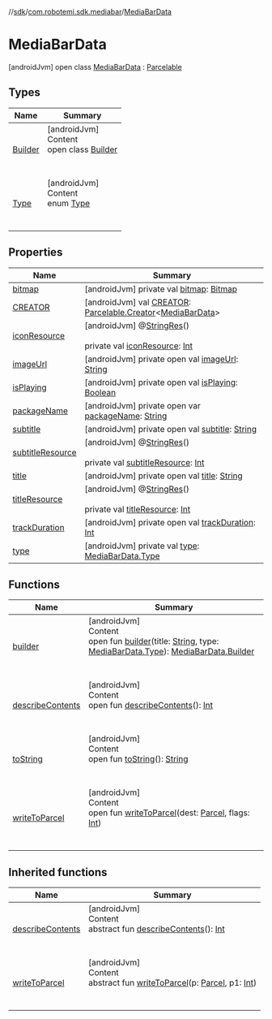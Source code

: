 //[sdk](../../../index.md)/[com.robotemi.sdk.mediabar](../index.md)/[MediaBarData](index.md)



# MediaBarData  
 [androidJvm] open class [MediaBarData](index.md) : [Parcelable](https://developer.android.com/reference/kotlin/android/os/Parcelable.html)   


## Types  
  
|  Name |  Summary | 
|---|---|
| <a name="com.robotemi.sdk.mediabar/MediaBarData.Builder///PointingToDeclaration/"></a>[Builder](-builder/index.md)| <a name="com.robotemi.sdk.mediabar/MediaBarData.Builder///PointingToDeclaration/"></a>[androidJvm]  <br>Content  <br>open class [Builder](-builder/index.md)  <br><br><br>|
| <a name="com.robotemi.sdk.mediabar/MediaBarData.Type///PointingToDeclaration/"></a>[Type](-type/index.md)| <a name="com.robotemi.sdk.mediabar/MediaBarData.Type///PointingToDeclaration/"></a>[androidJvm]  <br>Content  <br>enum [Type](-type/index.md)  <br><br><br>|


## Properties  
  
|  Name |  Summary | 
|---|---|
| <a name="com.robotemi.sdk.mediabar/MediaBarData/bitmap/#/PointingToDeclaration/"></a>[bitmap](bitmap.md)| <a name="com.robotemi.sdk.mediabar/MediaBarData/bitmap/#/PointingToDeclaration/"></a> [androidJvm] private val [bitmap](bitmap.md): [Bitmap](https://developer.android.com/reference/kotlin/android/graphics/Bitmap.html)   <br>|
| <a name="com.robotemi.sdk.mediabar/MediaBarData/CREATOR/#/PointingToDeclaration/"></a>[CREATOR](-c-r-e-a-t-o-r.md)| <a name="com.robotemi.sdk.mediabar/MediaBarData/CREATOR/#/PointingToDeclaration/"></a> [androidJvm] val [CREATOR](-c-r-e-a-t-o-r.md): [Parcelable.Creator](https://developer.android.com/reference/kotlin/android/os/Parcelable.Creator.html)<[MediaBarData](index.md)>   <br>|
| <a name="com.robotemi.sdk.mediabar/MediaBarData/iconResource/#/PointingToDeclaration/"></a>[iconResource](icon-resource.md)| <a name="com.robotemi.sdk.mediabar/MediaBarData/iconResource/#/PointingToDeclaration/"></a> [androidJvm] @[StringRes](https://developer.android.com/reference/kotlin/androidx/annotation/StringRes.html)()  <br>  <br>private val [iconResource](icon-resource.md): [Int](https://kotlinlang.org/api/latest/jvm/stdlib/kotlin/-int/index.html)   <br>|
| <a name="com.robotemi.sdk.mediabar/MediaBarData/imageUrl/#/PointingToDeclaration/"></a>[imageUrl](image-url.md)| <a name="com.robotemi.sdk.mediabar/MediaBarData/imageUrl/#/PointingToDeclaration/"></a> [androidJvm] private open val [imageUrl](image-url.md): [String](https://developer.android.com/reference/kotlin/java/lang/String.html)   <br>|
| <a name="com.robotemi.sdk.mediabar/MediaBarData/isPlaying/#/PointingToDeclaration/"></a>[isPlaying](is-playing.md)| <a name="com.robotemi.sdk.mediabar/MediaBarData/isPlaying/#/PointingToDeclaration/"></a> [androidJvm] private open val [isPlaying](is-playing.md): [Boolean](https://kotlinlang.org/api/latest/jvm/stdlib/kotlin/-boolean/index.html)   <br>|
| <a name="com.robotemi.sdk.mediabar/MediaBarData/packageName/#/PointingToDeclaration/"></a>[packageName](package-name.md)| <a name="com.robotemi.sdk.mediabar/MediaBarData/packageName/#/PointingToDeclaration/"></a> [androidJvm] private open var [packageName](package-name.md): [String](https://developer.android.com/reference/kotlin/java/lang/String.html)   <br>|
| <a name="com.robotemi.sdk.mediabar/MediaBarData/subtitle/#/PointingToDeclaration/"></a>[subtitle](subtitle.md)| <a name="com.robotemi.sdk.mediabar/MediaBarData/subtitle/#/PointingToDeclaration/"></a> [androidJvm] private open val [subtitle](subtitle.md): [String](https://developer.android.com/reference/kotlin/java/lang/String.html)   <br>|
| <a name="com.robotemi.sdk.mediabar/MediaBarData/subtitleResource/#/PointingToDeclaration/"></a>[subtitleResource](subtitle-resource.md)| <a name="com.robotemi.sdk.mediabar/MediaBarData/subtitleResource/#/PointingToDeclaration/"></a> [androidJvm] @[StringRes](https://developer.android.com/reference/kotlin/androidx/annotation/StringRes.html)()  <br>  <br>private val [subtitleResource](subtitle-resource.md): [Int](https://kotlinlang.org/api/latest/jvm/stdlib/kotlin/-int/index.html)   <br>|
| <a name="com.robotemi.sdk.mediabar/MediaBarData/title/#/PointingToDeclaration/"></a>[title](title.md)| <a name="com.robotemi.sdk.mediabar/MediaBarData/title/#/PointingToDeclaration/"></a> [androidJvm] private open val [title](title.md): [String](https://developer.android.com/reference/kotlin/java/lang/String.html)   <br>|
| <a name="com.robotemi.sdk.mediabar/MediaBarData/titleResource/#/PointingToDeclaration/"></a>[titleResource](title-resource.md)| <a name="com.robotemi.sdk.mediabar/MediaBarData/titleResource/#/PointingToDeclaration/"></a> [androidJvm] @[StringRes](https://developer.android.com/reference/kotlin/androidx/annotation/StringRes.html)()  <br>  <br>private val [titleResource](title-resource.md): [Int](https://kotlinlang.org/api/latest/jvm/stdlib/kotlin/-int/index.html)   <br>|
| <a name="com.robotemi.sdk.mediabar/MediaBarData/trackDuration/#/PointingToDeclaration/"></a>[trackDuration](track-duration.md)| <a name="com.robotemi.sdk.mediabar/MediaBarData/trackDuration/#/PointingToDeclaration/"></a> [androidJvm] private open val [trackDuration](track-duration.md): [Int](https://kotlinlang.org/api/latest/jvm/stdlib/kotlin/-int/index.html)   <br>|
| <a name="com.robotemi.sdk.mediabar/MediaBarData/type/#/PointingToDeclaration/"></a>[type](type.md)| <a name="com.robotemi.sdk.mediabar/MediaBarData/type/#/PointingToDeclaration/"></a> [androidJvm] private val [type](type.md): [MediaBarData.Type](-type/index.md)   <br>|


## Functions  
  
|  Name |  Summary | 
|---|---|
| <a name="com.robotemi.sdk.mediabar/MediaBarData/builder/#java.lang.String#com.robotemi.sdk.mediabar.MediaBarData.Type/PointingToDeclaration/"></a>[builder](builder.md)| <a name="com.robotemi.sdk.mediabar/MediaBarData/builder/#java.lang.String#com.robotemi.sdk.mediabar.MediaBarData.Type/PointingToDeclaration/"></a>[androidJvm]  <br>Content  <br>open fun [builder](builder.md)(title: [String](https://developer.android.com/reference/kotlin/java/lang/String.html), type: [MediaBarData.Type](-type/index.md)): [MediaBarData.Builder](-builder/index.md)  <br><br><br>|
| <a name="com.robotemi.sdk.mediabar/MediaBarData/describeContents/#/PointingToDeclaration/"></a>[describeContents](describe-contents.md)| <a name="com.robotemi.sdk.mediabar/MediaBarData/describeContents/#/PointingToDeclaration/"></a>[androidJvm]  <br>Content  <br>open fun [describeContents](describe-contents.md)(): [Int](https://kotlinlang.org/api/latest/jvm/stdlib/kotlin/-int/index.html)  <br><br><br>|
| <a name="com.robotemi.sdk.mediabar/MediaBarData/toString/#/PointingToDeclaration/"></a>[toString](to-string.md)| <a name="com.robotemi.sdk.mediabar/MediaBarData/toString/#/PointingToDeclaration/"></a>[androidJvm]  <br>Content  <br>open fun [toString](to-string.md)(): [String](https://developer.android.com/reference/kotlin/java/lang/String.html)  <br><br><br>|
| <a name="com.robotemi.sdk.mediabar/MediaBarData/writeToParcel/#android.os.Parcel#int/PointingToDeclaration/"></a>[writeToParcel](write-to-parcel.md)| <a name="com.robotemi.sdk.mediabar/MediaBarData/writeToParcel/#android.os.Parcel#int/PointingToDeclaration/"></a>[androidJvm]  <br>Content  <br>open fun [writeToParcel](write-to-parcel.md)(dest: [Parcel](https://developer.android.com/reference/kotlin/android/os/Parcel.html), flags: [Int](https://kotlinlang.org/api/latest/jvm/stdlib/kotlin/-int/index.html))  <br><br><br>|


## Inherited functions  
  
|  Name |  Summary | 
|---|---|
| <a name="android.os/Parcelable/describeContents/#/PointingToDeclaration/"></a>[describeContents](../../com.robotemi.sdk.model/-recent-call-model/index.md#%5Bandroid.os%2FParcelable%2FdescribeContents%2F%23%2FPointingToDeclaration%2F%5D%2FFunctions%2F-2100633493)| <a name="android.os/Parcelable/describeContents/#/PointingToDeclaration/"></a>[androidJvm]  <br>Content  <br>abstract fun [describeContents](../../com.robotemi.sdk.model/-recent-call-model/index.md#%5Bandroid.os%2FParcelable%2FdescribeContents%2F%23%2FPointingToDeclaration%2F%5D%2FFunctions%2F-2100633493)(): [Int](https://kotlinlang.org/api/latest/jvm/stdlib/kotlin/-int/index.html)  <br><br><br>|
| <a name="android.os/Parcelable/writeToParcel/#android.os.Parcel#int/PointingToDeclaration/"></a>[writeToParcel](../../com.robotemi.sdk.telepresence/-call-state/index.md#%5Bandroid.os%2FParcelable%2FwriteToParcel%2F%23android.os.Parcel%23int%2FPointingToDeclaration%2F%5D%2FFunctions%2F-2100633493)| <a name="android.os/Parcelable/writeToParcel/#android.os.Parcel#int/PointingToDeclaration/"></a>[androidJvm]  <br>Content  <br>abstract fun [writeToParcel](../../com.robotemi.sdk.telepresence/-call-state/index.md#%5Bandroid.os%2FParcelable%2FwriteToParcel%2F%23android.os.Parcel%23int%2FPointingToDeclaration%2F%5D%2FFunctions%2F-2100633493)(p: [Parcel](https://developer.android.com/reference/kotlin/android/os/Parcel.html), p1: [Int](https://kotlinlang.org/api/latest/jvm/stdlib/kotlin/-int/index.html))  <br><br><br>|

